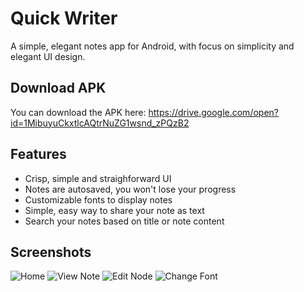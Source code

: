 # Quick Writer
A simple, elegant notes app for Android, with focus on simplicity and elegant UI design.

## Download APK
You can download the APK here: https://drive.google.com/open?id=1MibuyuCkxtlcAQtrNuZG1wsnd_zPQzB2

## Features
- Crisp, simple and straighforward UI
- Notes are autosaved, you won't lose your progress
- Customizable fonts to display notes
- Simple, easy way to share your note as text
- Search your notes based on title or note content

## Screenshots

![Home](https://github.com/roshanrahman/quick-writer-app/raw/master/assets/screen1.png "Home")
![View Note](https://github.com/roshanrahman/quick-writer-app/raw/master/assets/screen2.png "View Note")
![Edit Node](https://github.com/roshanrahman/quick-writer-app/raw/master/assets/screen3.png "Edit Note")
![Change Font](https://github.com/roshanrahman/quick-writer-app/raw/master/assets/screen4.png "Change Font")
